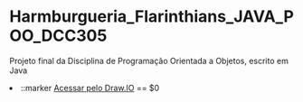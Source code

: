 # Harmburgueria_Flarinthians_JAVA_POO_DCC305
Projeto final da Disciplina de Programação Orientada a Objetos, escrito em Java

<div>
  <li>
    ::marker
    <a href="https://viewer.diagrams.net/?tags=%7B%7D&highlight=0000ff&edit=_blank&layers=1&nav=1&title=Diagrama_de_Classes_Hamburgueria_Flarinthians.drawio#R7V1bd5u4Fv41XqvzkC7EzfCYOHUvk07TpifTeeqSMbFpMXIBN0l%2F%2FZG4GRAYHFsgbM3qtEHhIqRPe3%2F7wtZImaye3vpwvfyI5rY7kqX500i5HsmyKmkK%2Foe0PMctwARS3LLwnXnStm24c%2F7YSWN62saZ20HhxBAhN3TWxUYLeZ5thYU26PvosXjaA3KLT13DhU013FnQpVv%2FdebhMm415PG2%2FZ3tLJbpk4Fuxr9ZwfTk5E2CJZyjx1yT8makTHyEwvin1dPEdsnopePy7%2Fvnf92bn%2FrbD5%2BDX%2FB%2FV39%2F%2Fef%2BIr7ZdJ9LslfwbS988a3%2FXswns19reHHnTZ9utNnFxefpBVD05OXC53TE7DkewOQQ%2BeESLZAH3Tfb1isfbby5Te4r4aPtOTcIrXEjwI0%2F7DB8TtAANyHCTctw5Sa%2FtZ%2Bc8Bu5%2FLWsJYf%2FJXcjP18%2F5Q%2Bek4MH5IUT5CI%2F6qYiRf%2BRk7zQf47vpqWH%2F6UPIgfb20VHz9nR%2FJIADB96yLPjlqnjurnnTeHKcckFX50VRrEs%2FWM%2F4r%2B%2FoBX0klOSlwQqPo7HkgxgCXwNM5ecF6CNbyWX%2Fvn5MH13r%2F74tr6dfn6U3l7OPlwkMyyF0F%2FY4a5pzQEUL20brWz85vhK33Zh6Pwudg8mS2yRnZddeosc3HFZSuSBNk6WTSINDGAUbxH3LLlqC0Y8zvA5d9qanBDUP0c3Ss8xjCK2m%2FpVPB%2F%2FEPcgPcqNybYpWi%2FVa2fXZPyG7iYZz%2BnGsxzkjSbK6BL4DqKWVvDorFwYYS2CTvIbgjboOgsMqWsLI8XGEL%2F6bfuhg%2BXYZfKLkKytK2vpuPMb%2BIw2ZP6DEFo%2F06OrJfKdP%2Fi2MF1m%2BNd%2Bik9ZL5xxR65MHu3bAT7nNgUpyJpuYBAm51jIdeE6cGZRh8kpKzzVjneFwhCt0hsV5EImL6OD0Ec%2FMwkMDllebVcTGUD7KYd0ejmkcFOL8DET%2BEiPW40B9GS%2Bl3ltkeqGHUvoC9Zq0Fvgccueh4VX4XlAldo9T9aLj4MuxooHQ%2FuKjHxQwvxRUA4olP%2BD7zlSLslM%2BM5v%2FHD8013oO96Cwjse%2FzCHbdd%2BCGuRHayhhe9xE51zrW5bviTvT5oQvvbBjVC1dOZz24tQF8IQzrKVlAgX3AHtCv%2FBwzghmkHDHZrgY7A9xn%2FI6T5WKx4GKHQiWNkY9Y82Qf5xMLpTeDRj9Lk49ftCJI%2FIAjb2BYJMAeEOC5pM1JUAcY02ZEZODRA7JFxCbw5iDseHjSb3DBuFgs0EKw4KLycqQAaHl3FLzccMLyqFFwoUrhMxqJw9QbOLBsSs8NxHpkwCka%2BR4XIBKBgpNIyUCsi4cGa7tyhwQsL%2FlGs%2FPrcEpQGpGyCp7YBgHI6DahPGpOa9C8P0hbYkh7ZiskDztmI9NI5uKapykVIDUEbKkUxF%2BkHqbltx3HABG2NRp8TaZWhjrHohTZKElcillaioZeC0NRPNF1mJoGQlKga%2FVuKYgnfOSsSWgGOdLsdjp7X11hDlxUg0KBxUGIkpHoSNyAdqercRTcH5ecBBW9uPGeXX%2Bw1GjXKRqNdpXGrfWFQWU7JcGARYzuXDSgcxGnamAlCY2AB4PvUiY1Jk47WmStmfkkA5kkkADLn4XMMwd5oE1AW4o2YJzgxsAkD7xr7dQndlOz4MhFUwDKsAmGO1CDatpedk%2FCKrQFFbWAVjPqwCoAnFzkCxZ3Lj6HYBUBmp9jFtGFhL24L%2BmyBEvzb2q7%2FqzIAcMNrCIBJAtdyezBshAUEy8IdMFTUDrWevdqrahoKVHdLjMBamaL2ysNciI6iaulXO1rlkBJXdvH1nBO2ajHys03WEi5cVmWuQvvXrqrWLt3Ui0ElxuWoBQmFb5AEdDNF6KcKFi7eye7Lg9DzgoK3TlpmzzhgKSxxmTL9y0BWa7XUY06cj5y3J3rF0EO0ve2v7gl8Nh19pLw6hZ40nEUOvRDed%2BSZi6EwU624HTO8Ei3aaihj6kWPox0dNlzH0yu7RCWaClveAg75j6HQi1txe4dH1s3TDelf7YKUFR%2FNv9K09sq%2BVubfLOLSvjI7sJqlbu4kOvk3QH8fDePTFN6oDMZ3GIvu4Ft90%2FqCwnJjovhr5yIvlBOgAnDCdODCddsOmd9MJ0LEtYTv1AIS%2Bbaf0NQR1fgF1ZpRD3Dt3rkjSjXPWHMxcBXkeBnk2BXmuB7iIO3Sk%2FRoyP%2FunzyLywCV9bsBN%2F%2FxZxB74QELfBBqoar8Meo9qkllWUJYGlPvuryErqOHLv6HkjqfLtDl5XK2hV%2FuR%2B72%2F41O10md5oCHrm75CkhuukLXxzivYZIqnQ1%2ByKqxY2f4mRXiFZTEEywIoRg1G81JYNiqksAJO3raQaeNZZI2zoQaxRNnHuKgE5a6Cpoc512gz8x5GalQUjuzHrGhAjNo3Ykw6l2Uk6y4ZzbnzuwAP%2FdcGpSvuIv6wk6AKqOunaIjS3%2BOfFsm%2FcEWg4s2CdXQsVTRtQYm1YRgZvTF3sKCPFXHSF%2FxuUXeyO%2FPQwzVE9Okc9%2FfXxnZ%2BDKvLM2hhs3FIPbbsGXLhoLqMCWLUPqAuo9%2FDwjF0H6A1rCGeQX9mW5thddpa2vM59LnuI3SXwwKvhSw4GZpQW2ygDz146REbG9PXQXU%2B2FjoGpv3%2BA1%2BwLqeVpP3Lkp5JEw%2F5dkFS%2BBiPOKLYuttKbbKzCoTFXr4gIIitcQCqwo9QO%2B37MvoDIrvVQNjXA0MFsX3ijc5Vrm9cgU0U2%2FwuZfL7e19QfYubJ30tAPi2xWWRA8Y49RaEf55Pv3zFDgVUdIlxbeou9uV8q%2BR8dyU56Ml3RmU53vJVPVfnk%2FvN8fibHmawqaoSoc8jWJRkrZ%2FXeQOeFe6dvK8a4LpTbh0oCcKIw%2BVeQEpNV4F9VLo%2FB9BvZjo8zqxzQ31opNnz5V6NUwVB9SLXqSCenVBvTrcn6Ij6iUrgEvqVbElxdSFK9sTLq%2FhEi9gttRyZ0C8RMCrK21%2BnK%2Fd2BEvGglnS7x435JCHwvi1Qvx0rsjXl1sDFbWjGNzz8Dj3hccfSexHfNUilT6MHBcspeYYG5DZW5jTQQrU4jTRewEcWPDBmqEPi%2FEzaB9p2dL3HZPFQfETRHErRfiZnZH3LqhagCo%2B1Kv%2Fa%2FoxsdGp918u4PoFm5cwdSGytS2dckEVVNFPcWu9H%2BNmOeGqtFIOFuqtnuqOKBq%2FVa%2FPFuqpsonR9U6oVEqbQZ%2Bu4eBJTjUYDmULLZbzdBNl0sRHIqJYq6Tv9xwKDob9lw5VMNU9c%2BhknxqwaG65lDa0DkU5YrSJCV%2FQ16cVyqdNfGWKmcg%2BNcw%2BZeqC%2F6V4ryq%2BJjgXyyUeo3s5oV%2FjWl3%2Fdnyr91TxQH%2F6ndT%2BvPlX2w2TuyVf5l88q%2BqvRzTGliCdw2Td2kizSvb%2FJz2dgjexUaZH2czR3a8i%2F4U6Wx51%2B6p4oB3idphvfAu7Sj7cnDFu4zkWw%2FOeJdGZzJ8RO4S3TgzvKAx9fBtUZlisATMSOsxCAKm0WpXEDAmWr1OeHNDwOgQ9LkSsIap4oCA6YKA9ULA1JMjYOPkw2jeCBgtjSIC9hFj2IFiv7TBcq9x64KsOxTdiXAvsZFqVwq9Rm7zwr0Mwb1aThUH3EsUp%2BiHew2%2BcD7FpHSDy6CjRifDRNxrAn0HWaK%2BxHDJl66KyGMKclENvyuNznk1fENEHltOVe%2Fky6A1E54kfxNufJEPMxStJKU7%2FSao0tt%2BBmbKL1FKmlZUSqAtintQSqaIxnQk6QzOlZJJewTswPJt%2FK7vvWCzQkG9Whrsruk8IeClUuJ4CKA%2FvUkRMN14Fl5pxBwTMGALg4o9O7uFAQAtyqvkPDoeKquHIlGodwrh3kYeptemqaYNsZtJkbW0Yetpio6e80e3to8nKyJUmTOK9lnpprHTa0UOynfi0B2Vbm4SO4d2TWDNVxQ5RGkVgErbDnVvKVqRbQFFLbm34lel3Fv0raRx%2BVZKO0%2FZsegRALRWZLwWVFMvrgXTNJvWQgr712NVLkBfkuQuoF%2B5GI%2B4Hv78fJi%2Bu1d%2FfFvfTj8%2FSm8vZx8uLqSWy8HsdTmMS85e03jpYgClxWACNl7jco8No6HKHRjvvICNyxiAFoX2j70ytb1X5k4tlUVT%2FsuvzdrICm%2F6SB7EAgTAKCmR7Cu%2B%2FZdg6VYmq8CNJpf7LDcswvIVjatWUQexzNO86I6Dn9tVX1jzoGG9n1YAFAC95RKPZcEBodIDLRY6r%2BXNEx5Lj%2BTNU%2FgRblo%2B3bSqUoo9a3KFn9aoUBX6Dlv4NIKHANDf5VLAFo7aY%2FhnEmmyl6e2CpTMPLUZJnNY8O3Q8aEvfHNs577KR1s19%2BycczI99%2B%2BJroIiTWYwmk59aTwS7JIppxGQBLLIUe5K2Mmcb10MZDr7omWijFB3x0BA7yHJ1O2RR8DcXuFFlkDAwTpHoIAtClpHJGVWKFBo0lPMTXgVORow20Cv%2FhJoYIqGtlyFnUxI95Du1iVY59rj0W%2BnMCrboRglD40qMXKA1z6JrbdZoVMfSPXZufAjDse6MtVy0kDb6mdAOvmPEEBaiESYV8wVaZ0U5sa80mly7XiYVq1sUmpbZH12AoP%2BbSyd%2FjBJuJM7mfv%2Bcz2VzvPb9oqnn0iqTMYrm3M3lWrAdJQrI1Hc6eW5myUnN5DNjnM3K3b0TnxHE%2FTH8fD4%2BUhIOJZUXCvDKcNAjxKP1nbCo9gvKpQ0tb0%2FVKi0h3HqQt8Jlw70ROHNgZj%2BlNIxW0dW9ZMv%2FgQqtk2OfGg3WOSNZN0l0HtrkwnAb6gvwmyihBh8If1XjxNgZSj26CR6ChKXITYABCi6AoUm9w4KOupOgWLLoAUqukDFuHferNJ5ORQqtgxaoKILVGB7vXdY0EY2BQuSoLjAXDjDhOTEvmWBDqboUHp3LVfsoU7NuYg2dQIGrSXZZBZtUntJ20g9yOnPbcpYbr3Vo8L3nk01CVp8%2FZU40LeffvXvsa78uLq1v1o9NNXkwNiV1CeopD1AdWKfBsZmyvFTjLorjkrvTgwavoCliqPuf0Un5VSBRqvdu42Fru0bspP2D1G5bij%2BTAqjSltD8PTrqQKxk1Bn5LJO2nOTylSxe8e5llRtmqzea6qCtKxmoaiq9fUpFHppIHqpXDxEk1rqiSzQup9eylwZu%2FQSL18wVtRUpVxiuYKKwlV6FKln7q%2Bi2hCZI0o9WkW18JS%2BP1FP6Q7Rl2jkgzwjLCBUFZnrGEItap4JxtsFFqrMsCosGMygQIfjSuWaT05kcAUAo299IgOaZlSVaxYwYAkDAPpXCnQE9sb2hTU1HGtKK1tTaQXuHKhkqcqaKpeAPUVris7XpmjzXehjmZRjza7tv0obpfApFPncB0pBY1%2FjqhKv7JSh1KJmvWDGXWChwkqqxAIrZixLtHfRFXuYdDT7Oq1JOpYEFbtXuGIDky4xUGEadY0BlZphUTS6q7LwUmKXNucO1eGom9yhrKM5SfElLSMlbKeh2E6lfCG9rS1zBsVeZKnF1%2F2CFR9DJybChN8MCVmq2N0t%2Buz5y7Z0nuBFLDHQe6UXWaKDBqLSSydz33ulF7mr%2FZKq8%2B3HyuhFGfdS4z6AFTuYVe66xCFVzlICmvdXkWpoUEd1YXRZK7AerZxe2rosDOXr1rXinY63hVL5QePSImKQeS1X7ETDZJUdXE8p2bssWaEXZKvAho9ihrFLZuslVRvZ62qbzNJCGJc9oq2XlGKWTKAxq6KsNV2u7Zma1r2qvoDVGqS%2FX08DRUtQWIr6rw1KqcJFnK97iU%2FQ5PVTBNX099vIUnwbcv5BN7p2jnYruPDhCuIz5sRKnRBHUbQML%2FD%2F7%2BBqtvEXG7xs4feono0XF7T5%2FuHy%2FvL77adP368nE4WYBnFv8IDHHSq%2Bb30zGdBi47rybQ4fS0WvHcu6IbDwa89RLF3Ir8mPtz76YYfkp6njQQKmeXSlE1jOGtvCMD4nvuNEGV2Oo78VcsUn3yGVMaMLyP%2BfZuRWAaGmsrRyPIfw0Oi3a9tNHvZgBwGpHSxNbddZk%2F5dP0LvdfPIrjkY2CByaQXxedkLXCEsTpK3vsdvbTmbSO4jNxpY0vwey%2F7tFXu8arUNQjknUp2Y6M8Hx3VLTYn9gRs0yjEhE931uHRC%2Bw63k0c9%2BnBda6HkFXLkmriC1s9F1F7ux%2F76sE7DtzJFXuIwk4v%2Bqwr3Vc2WRrsyt2tME3zoI4KprXzHA738iOY2OeP%2F" rel="nofollow">Acessar pelo Draw.IO</a> == $0
